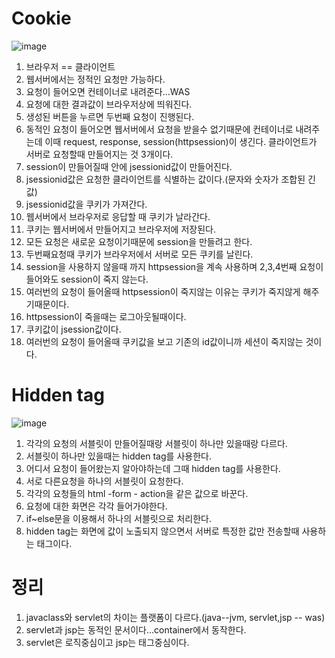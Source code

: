 # Cookie
![image](https://user-images.githubusercontent.com/62687865/141805044-3376b46d-771b-44d5-afec-cb7e21f84dba.png)
1. 브라우저 == 클라이언트
2. 웹서버에서는 정적인 요청만 가능하다.
3. 요청이 들어오면 컨테이너로 내려준다...WAS
4. 요청에 대한 결과값이 브라우저상에 띄워진다.
5. 생성된 버튼을 누르면 두번째 요청이 진행된다.
6. 동적인 요청이 들어오면 웹서버에서 요청을 받을수 없기때문에 컨테이너로 내려주는데 이때 request, response, session(httpsession)이 생긴다. 클라이언트가 서버로 요청할때 만들어지는 것 3개이다.
7. session이 만들어질때 안에 jsessionid값이 만들어진다.
8. jsessionid값은 요청한 클라이언트를 식별하는 값이다.(문자와 숫자가 조합된 긴 값)
9. jsessionid값을 쿠키가 가져간다.
10. 웹서버에서 브라우저로 응답할 때 쿠키가 날라간다.
11. 쿠키는 웹서버에서 만들어지고 브라우저에 저장된다.
12. 모든 요청은 새로운 요청이기때문에 session을 만들려고 한다.
13. 두번째요청때 쿠키가 브라우저에서 서버로 모든 쿠키를 날린다.
14. session을 사용하지 않을때 까지 httpsession을 계속 사용하며 2,3,4번째 요청이 들어와도 session이 죽지 않는다.
15. 여러번의 요청이 들어올때 httpsession이 죽지않는 이유는 쿠키가 죽지않게 해주기때문이다.
16. httpsession이 죽을때는 로그아웃될때이다.
17. 쿠키값이 jsession값이다.
18. 여러번의 요청이 들어올때 쿠키값을 보고 기존의 id값이니까 세션이 죽지않는 것이다.

# Hidden tag
![image](https://user-images.githubusercontent.com/62687865/141815367-8f88a617-ca5c-4ac6-bbac-accd12b48515.png)
1. 각각의 요청의 서블릿이 만들어질때랑 서블릿이 하나만 있을때랑 다르다.
2. 서블릿이 하나만 있을때는 hidden tag를 사용한다.
3. 어디서 요청이 들어왔는지 알아야하는데 그때 hidden tag를 사용한다.
4. 서로 다른요청을 하나의 서블릿이 요청한다.
5. 각각의 요청들의 html -form - action을 같은 값으로 바꾼다.
6. 요청에 대한 화면은 각각 들어가야한다.
7. if~else문을 이용해서 하나의 서블릿으로 처리한다.
8. hidden tag는 화면에 값이 노출되지 않으면서 서버로 특정한 값만 전송할때 사용하는 태그이다.

# 정리
1. javaclass와 servlet의 차이는 플랫폼이 다르다.(java--jvm, servlet,jsp -- was)
2. servlet과 jsp는 동적인 문서이다...container에서 동작한다.
3. servlet은 로직중심이고 jsp는 태그중심이다.
